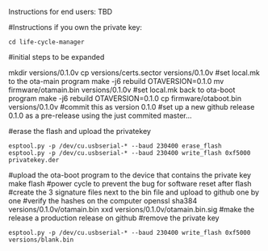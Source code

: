 Instructions for end users:
TBD

#Instructions if you own the private key:
```
cd life-cycle-manager
```
#initial steps to be expanded

mkdir versions/0.1.0v
cp versions/certs.sector versions/0.1.0v
#set local.mk to the ota-main program
make -j6 rebuild OTAVERSION=0.1.0
mv firmware/otamain.bin versions/0.1.0v
#set local.mk back to ota-boot program
make -j6 rebuild OTAVERSION=0.1.0
cp firmware/otaboot.bin versions/0.1.0v
#commit this as version 0.1.0
#set up a new github release 0.1.0 as a pre-release using the just commited master...

#erase the flash and upload the privatekey
```
esptool.py -p /dev/cu.usbserial-* --baud 230400 erase_flash 
esptool.py -p /dev/cu.usbserial-* --baud 230400 write_flash 0xf5000 privatekey.der
```
#upload the ota-boot program to the device that contains the private key
make flash
#power cycle to prevent the bug for software reset after flash
#create the 3 signature files next to the bin file and upload to github one by one
#verify the hashes on the computer
openssl sha384 versions/0.1.0v/otamain.bin
xxd versions/0.1.0v/otamain.bin.sig
#make the release a production release on github
#remove the private key
```
esptool.py -p /dev/cu.usbserial-* --baud 230400 write_flash 0xf5000 versions/blank.bin
```
